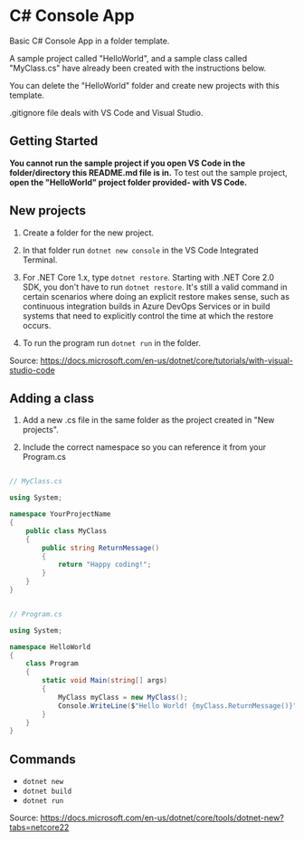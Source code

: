 # C# Console App

Basic C# Console App in a folder template.

A sample project called "HelloWorld", and a sample class called "MyClass.cs" have already been created with the instructions below.

You can delete the "HelloWorld" folder and create new projects with this template.

.gitignore file deals with VS Code and Visual Studio.

## Getting Started

**You cannot run the sample project if you open VS Code in the folder/directory this README.md file is in.**
To test out the sample project, **open the "HelloWorld" project folder provided- with VS Code.**

## New projects

1. Create a folder for the new project.

2. In that folder run `dotnet new console` in the VS Code Integrated Terminal.

3. For .NET Core 1.x, type `dotnet restore`. Starting with .NET Core 2.0 SDK, you don't have to run `dotnet restore`. It's still a valid command in certain scenarios where doing an explicit restore makes sense, such as continuous integration builds in Azure DevOps Services or in build systems that need to explicitly control the time at which the restore occurs.

4. To run the program run `dotnet run` in the folder.

Source: https://docs.microsoft.com/en-us/dotnet/core/tutorials/with-visual-studio-code

## Adding a class

1. Add a new .cs file in the same folder as the project created in "New projects".

2. Include the correct namespace so you can reference it from your Program.cs

```cs

// MyClass.cs

using System;

namespace YourProjectName 
{
    public class MyClass 
    {
        public string ReturnMessage() 
        {
            return "Happy coding!";
        }
    }
}
```

```cs

// Program.cs

using System;

namespace HelloWorld 
{
    class Program
    {
        static void Main(string[] args)
        {
            MyClass myClass = new MyClass();
            Console.WriteLine($"Hello World! {myClass.ReturnMessage()}");
        }
    }
}

```

## Commands

- `dotnet new`
- `dotnet build`
- `dotnet run`

Source: https://docs.microsoft.com/en-us/dotnet/core/tools/dotnet-new?tabs=netcore22


